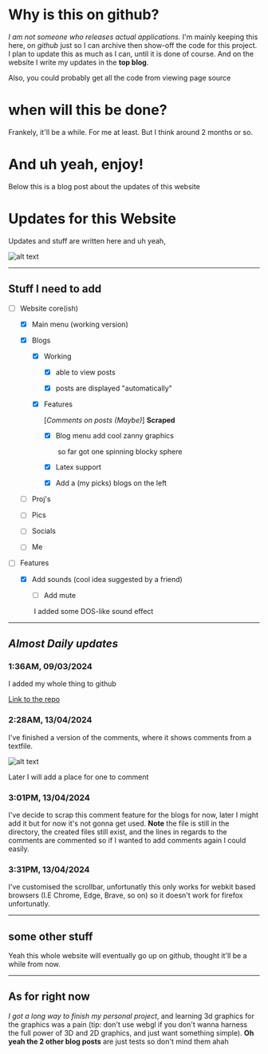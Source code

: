 # Why is this on github?
_I am not someone who releases actual applications._
I'm mainly keeping this here, on _github_ just so I can archive then show-off the code for this project. I plan to update this as much as I can, until it is done of course. And on the website I write my updates in the **top blog**.

Also, you could probably get all the code from viewing page source

# when will this be done?
Frankely, it'll be a while. For me at least. But I think around 2 months or so.

# And uh yeah, enjoy! 
Below this is a blog post about the updates of this website

# Updates for this Website

Updates and stuff are written here and uh yeah,

![alt text](https://raw.github.com/firecroc635/Personal-Website/tree/main/Pages/Blog/Blog%20posts/Converted%20html%20file/assets/Tom_Lea_-_2000_Yard_Stare-1701822450.jpg)

------

## Stuff I need to add

- [ ] Website core(ish)

  - [x] Main menu (working version)

  - [x] Blogs 

    - [x] Working

      - [x] able to view posts
      
      - [x] posts are displayed "automatically"

    - [x] Features

      [*Comments on posts (Maybe)*] **Scraped**

      - [x] Blog  menu add cool zanny graphics

        ​	  so far got one spinning blocky sphere

      - [x] Latex support
      
      - [x] Add a (my picks) blogs on the left

  - [ ] Proj's

  - [ ] Pics

  - [ ] Socials

  - [ ] Me

- [ ] Features

  - [x] Add sounds (cool idea suggested by a friend)
  
    - [ ] Add mute
    
    ​	I added some DOS-like sound effect

------

## ***Almost Daily updates***

### 1:36AM,  09/03/2024

I added my whole thing to github

[Link to the repo](https://github.com/firecroc635/Personal-Website)

### 2:28AM,  13/04/2024

I've finished a version of the comments, where it shows comments from a textfile.

![alt text](https://raw.github.com/firecroc635/Personal-Website/tree/main/Pages/Blog/Blog%20posts/Converted%20html%20file/assets/Screenshot_20240313_022911.png)

Later I will add a place for one to comment

### 3:01PM,  13/04/2024

I've decide to scrap this comment feature for the blogs for now, later I might add it but for now it's not gonna get used. **Note** the file is still in the directory, the created files still exist, and the lines in regards to the comments are commented so if I wanted to add comments again I could easily.

### 3:31PM, 13/04/2024

I've customised the scrollbar, unfortunatly this only works for webkit based browsers (I.E Chrome, Edge, Brave, so on) so it doesn't work for firefox unfortunatly.

------

## some other stuff

Yeah this whole website will eventually go up on github, thought it'll be a while from now.

------

## As for right now

*I got a long way to finish my personal project*, and learning 3d graphics for the graphics was a pain (tip: don't use webgl if you don't wanna harness the full power of 3D and 2D graphics, and just want something simple). **Oh yeah the 2 other blog posts** are just tests so don't mind them ahah

